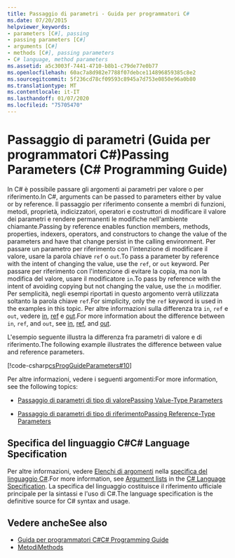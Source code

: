 ```yaml
---
title: Passaggio di parametri - Guida per programmatori C#
ms.date: 07/20/2015
helpviewer_keywords:
- parameters [C#], passing
- passing parameters [C#]
- arguments [C#]
- methods [C#], passing parameters
- C# language, method parameters
ms.assetid: a5c3003f-7441-4710-b8b1-c79de77e0b77
ms.openlocfilehash: 60ac7a8d982e7788f07debce114896859385c8e2
ms.sourcegitcommit: 5f236cd78cf09593c8945a7d753e0850e96a0b80
ms.translationtype: MT
ms.contentlocale: it-IT
ms.lasthandoff: 01/07/2020
ms.locfileid: "75705470"
---
```

# <a name="passing-parameters-c-programming-guide"></a><span data-ttu-id="067f7-102">Passaggio di parametri (Guida per programmatori C#)</span><span class="sxs-lookup"><span data-stu-id="067f7-102">Passing Parameters (C# Programming Guide)</span></span>
<span data-ttu-id="067f7-103">In C# è possibile passare gli argomenti ai parametri per valore o per riferimento.</span><span class="sxs-lookup"><span data-stu-id="067f7-103">In C#, arguments can be passed to parameters either by value or by reference.</span></span> <span data-ttu-id="067f7-104">Il passaggio per riferimento consente a membri di funzioni, metodi, proprietà, indicizzatori, operatori e costruttori di modificare il valore dei parametri e rendere permanenti le modifiche nell'ambiente chiamante.</span><span class="sxs-lookup"><span data-stu-id="067f7-104">Passing by reference enables function members, methods, properties, indexers, operators, and constructors to change the value of the parameters and have that change persist in the calling environment.</span></span> <span data-ttu-id="067f7-105">Per passare un parametro per riferimento con l'intenzione di modificare il valore, usare la parola chiave `ref` o `out`.</span><span class="sxs-lookup"><span data-stu-id="067f7-105">To pass a parameter by reference with the intent of changing the value, use the `ref`, or `out` keyword.</span></span> <span data-ttu-id="067f7-106">Per passare per riferimento con l'intenzione di evitare la copia, ma non la modifica del valore, usare il modificatore `in`.</span><span class="sxs-lookup"><span data-stu-id="067f7-106">To pass by reference with the intent of avoiding copying but not changing the value, use the `in` modifier.</span></span> <span data-ttu-id="067f7-107">Per semplicità, negli esempi riportati in questo argomento verrà utilizzata soltanto la parola chiave `ref`.</span><span class="sxs-lookup"><span data-stu-id="067f7-107">For simplicity, only the `ref` keyword is used in the examples in this topic.</span></span> <span data-ttu-id="067f7-108">Per altre informazioni sulla differenza tra `in`, `ref` e `out`, vedere [in](../../language-reference/keywords/in-parameter-modifier.md), [ref](../../language-reference/keywords/ref.md) e [out](../../language-reference/keywords/out-parameter-modifier.md).</span><span class="sxs-lookup"><span data-stu-id="067f7-108">For more information about the difference between `in`, `ref`, and `out`, see [in](../../language-reference/keywords/in-parameter-modifier.md), [ref](../../language-reference/keywords/ref.md), and [out](../../language-reference/keywords/out-parameter-modifier.md).</span></span>  
  
 <span data-ttu-id="067f7-109">L'esempio seguente illustra la differenza fra parametri di valore e di riferimento.</span><span class="sxs-lookup"><span data-stu-id="067f7-109">The following example illustrates the difference between value and reference parameters.</span></span>  
  
 [!code-csharp[csProgGuideParameters#10](~/samples/snippets/csharp/VS_Snippets_VBCSharp/csProgGuideParameters/CS/Parameters.cs#10)]  
  
 <span data-ttu-id="067f7-110">Per altre informazioni, vedere i seguenti argomenti:</span><span class="sxs-lookup"><span data-stu-id="067f7-110">For more information, see the following topics:</span></span>  
  
- [<span data-ttu-id="067f7-111">Passaggio di parametri di tipo di valore</span><span class="sxs-lookup"><span data-stu-id="067f7-111">Passing Value-Type Parameters</span></span>](./passing-value-type-parameters.md)  
  
- [<span data-ttu-id="067f7-112">Passaggio di parametri di tipo di riferimento</span><span class="sxs-lookup"><span data-stu-id="067f7-112">Passing Reference-Type Parameters</span></span>](./passing-reference-type-parameters.md)  
  
## <a name="c-language-specification"></a><span data-ttu-id="067f7-113">Specifica del linguaggio C#</span><span class="sxs-lookup"><span data-stu-id="067f7-113">C# Language Specification</span></span>  

<span data-ttu-id="067f7-114">Per altre informazioni, vedere [Elenchi di argomenti](~/_csharplang/spec/expressions.md#argument-lists) nella [specifica del linguaggio C#](/dotnet/csharp/language-reference/language-specification/introduction).</span><span class="sxs-lookup"><span data-stu-id="067f7-114">For more information, see [Argument lists](~/_csharplang/spec/expressions.md#argument-lists) in the [C# Language Specification](/dotnet/csharp/language-reference/language-specification/introduction).</span></span> <span data-ttu-id="067f7-115">La specifica del linguaggio costituisce il riferimento ufficiale principale per la sintassi e l'uso di C#.</span><span class="sxs-lookup"><span data-stu-id="067f7-115">The language specification is the definitive source for C# syntax and usage.</span></span>
  
## <a name="see-also"></a><span data-ttu-id="067f7-116">Vedere anche</span><span class="sxs-lookup"><span data-stu-id="067f7-116">See also</span></span>

- [<span data-ttu-id="067f7-117">Guida per programmatori C#</span><span class="sxs-lookup"><span data-stu-id="067f7-117">C# Programming Guide</span></span>](../index.md)
- [<span data-ttu-id="067f7-118">Metodi</span><span class="sxs-lookup"><span data-stu-id="067f7-118">Methods</span></span>](./methods.md)
